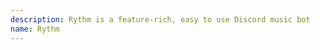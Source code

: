 ```yaml
---
description: Rythm is a feature-rich, easy to use Discord music bot
name: Rythm
---
```


<!--
    aaaaaaaaaaaaaaaaaaa
-->
